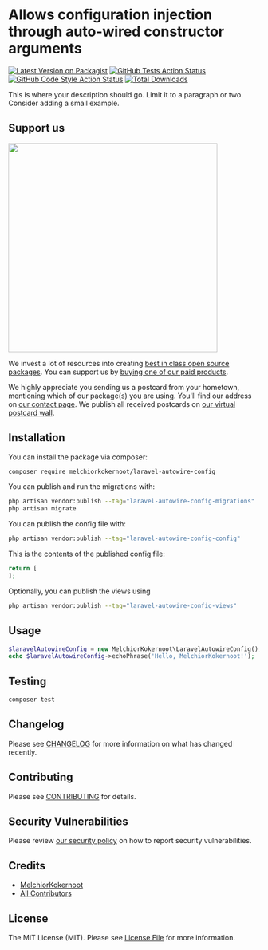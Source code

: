 # Allows configuration injection through auto-wired constructor arguments

[![Latest Version on Packagist](https://img.shields.io/packagist/v/melchiorkokernoot/laravel-autowire-config.svg?style=flat-square)](https://packagist.org/packages/melchiorkokernoot/laravel-autowire-config)
[![GitHub Tests Action Status](https://img.shields.io/github/actions/workflow/status/melchiorkokernoot/laravel-autowire-config/run-tests.yml?branch=main&label=tests&style=flat-square)](https://github.com/melchiorkokernoot/laravel-autowire-config/actions?query=workflow%3Arun-tests+branch%3Amain)
[![GitHub Code Style Action Status](https://img.shields.io/github/actions/workflow/status/melchiorkokernoot/laravel-autowire-config/fix-php-code-style-issues.yml?branch=main&label=code%20style&style=flat-square)](https://github.com/melchiorkokernoot/laravel-autowire-config/actions?query=workflow%3A"Fix+PHP+code+style+issues"+branch%3Amain)
[![Total Downloads](https://img.shields.io/packagist/dt/melchiorkokernoot/laravel-autowire-config.svg?style=flat-square)](https://packagist.org/packages/melchiorkokernoot/laravel-autowire-config)

This is where your description should go. Limit it to a paragraph or two. Consider adding a small example.

## Support us

[<img src="https://github-ads.s3.eu-central-1.amazonaws.com/laravel-autowire-config.jpg?t=1" width="419px" />](https://spatie.be/github-ad-click/laravel-autowire-config)

We invest a lot of resources into creating [best in class open source packages](https://spatie.be/open-source). You can support us by [buying one of our paid products](https://spatie.be/open-source/support-us).

We highly appreciate you sending us a postcard from your hometown, mentioning which of our package(s) you are using. You'll find our address on [our contact page](https://spatie.be/about-us). We publish all received postcards on [our virtual postcard wall](https://spatie.be/open-source/postcards).

## Installation

You can install the package via composer:

```bash
composer require melchiorkokernoot/laravel-autowire-config
```

You can publish and run the migrations with:

```bash
php artisan vendor:publish --tag="laravel-autowire-config-migrations"
php artisan migrate
```

You can publish the config file with:

```bash
php artisan vendor:publish --tag="laravel-autowire-config-config"
```

This is the contents of the published config file:

```php
return [
];
```

Optionally, you can publish the views using

```bash
php artisan vendor:publish --tag="laravel-autowire-config-views"
```

## Usage

```php
$laravelAutowireConfig = new MelchiorKokernoot\LaravelAutowireConfig();
echo $laravelAutowireConfig->echoPhrase('Hello, MelchiorKokernoot!');
```

## Testing

```bash
composer test
```

## Changelog

Please see [CHANGELOG](CHANGELOG.md) for more information on what has changed recently.

## Contributing

Please see [CONTRIBUTING](CONTRIBUTING.md) for details.

## Security Vulnerabilities

Please review [our security policy](../../security/policy) on how to report security vulnerabilities.

## Credits

- [MelchiorKokernoot](https://github.com/MelchiorKokernoot)
- [All Contributors](../../contributors)

## License

The MIT License (MIT). Please see [License File](LICENSE.md) for more information.
